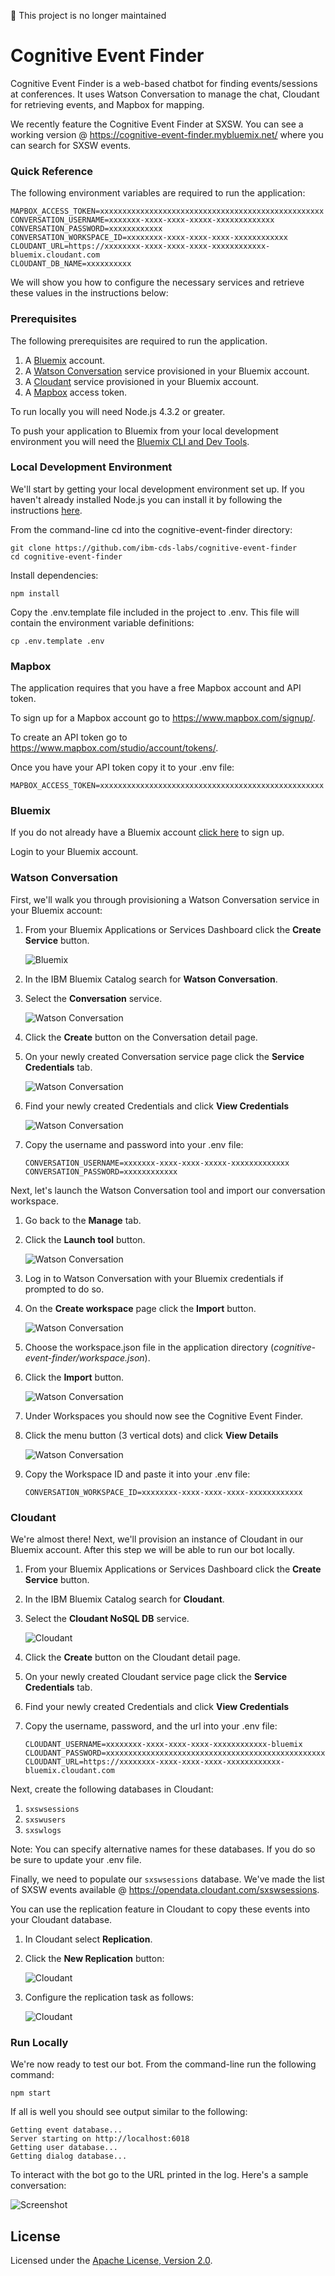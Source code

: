 :no_entry_sign: This project is no longer maintained

# Cognitive Event Finder

Cognitive Event Finder is a web-based chatbot for finding events/sessions at conferences.
It uses Watson Conversation to manage the chat, Cloudant for retrieving events,
and Mapbox for mapping. 

We recently feature the Cognitive Event Finder at SXSW.
You can see a working version @ https://cognitive-event-finder.mybluemix.net/ where you can search for SXSW events.

### Quick Reference

The following environment variables are required to run the application:

```
MAPBOX_ACCESS_TOKEN=xxxxxxxxxxxxxxxxxxxxxxxxxxxxxxxxxxxxxxxxxxxxxxxxxx
CONVERSATION_USERNAME=xxxxxxx-xxxx-xxxx-xxxxx-xxxxxxxxxxxxx
CONVERSATION_PASSWORD=xxxxxxxxxxxx
CONVERSATION_WORKSPACE_ID=xxxxxxxx-xxxx-xxxx-xxxx-xxxxxxxxxxxx
CLOUDANT_URL=https://xxxxxxxx-xxxx-xxxx-xxxx-xxxxxxxxxxxx-bluemix.cloudant.com
CLOUDANT_DB_NAME=xxxxxxxxxx
```

We will show you how to configure the necessary services and retrieve these values in the instructions below:

### Prerequisites

The following prerequisites are required to run the application.

1. A [Bluemix](https://www.ibm.com/cloud-computing/bluemix/) account.
2. A [Watson Conversation](https://www.ibm.com/watson/developercloud/conversation.html) service provisioned in your Bluemix account.
3. A [Cloudant](http://cloudant.com/) service provisioned in your Bluemix account.
4. A [Mapbox](https://www.mapbox.com/) access token.

To run locally you will need Node.js 4.3.2 or greater.

To push your application to Bluemix from your local development environment you will need the [Bluemix CLI and Dev Tools](https://console.ng.bluemix.net/docs/starters/install_cli.html).

### Local Development Environment

We'll start by getting your local development environment set up. If you haven't already installed Node.js
you can install it by following the instructions [here](https://nodejs.org/en/).

From the command-line cd into the cognitive-event-finder directory:

```
git clone https://github.com/ibm-cds-labs/cognitive-event-finder
cd cognitive-event-finder
```
 
Install dependencies:

```
npm install
```

Copy the .env.template file included in the project to .env. This file will contain the environment variable definitions:

```
cp .env.template .env
```

### Mapbox

The application requires that you have a free Mapbox account and API token.

To sign up for a Mapbox account go to https://www.mapbox.com/signup/.
 
To create an API token go to https://www.mapbox.com/studio/account/tokens/.

Once you have your API token copy it to your .env file:

```
MAPBOX_ACCESS_TOKEN=xxxxxxxxxxxxxxxxxxxxxxxxxxxxxxxxxxxxxxxxxxxxxxxxxx
```

### Bluemix

If you do not already have a Bluemix account [click here](https://console.ng.bluemix.net/registration/) to sign up.

Login to your Bluemix account.

### Watson Conversation

First, we'll walk you through provisioning a Watson Conversation service in your Bluemix account:


1. From your Bluemix Applications or Services Dashboard click the **Create Service** button.

    ![Bluemix](screenshots/bluemix1.png?rev=3&raw=true)

2. In the IBM Bluemix Catalog search for **Watson Conversation**.
3. Select the **Conversation** service.

    ![Watson Conversation](screenshots/conversation1.png?rev=1&raw=true)
    
4. Click the **Create** button on the Conversation detail page.
5. On your newly created Conversation service page click the **Service Credentials** tab.

    ![Watson Conversation](screenshots/conversation2.png?rev=1&raw=true)

6. Find your newly created Credentials and click **View Credentials**

    ![Watson Conversation](screenshots/conversation3.png?rev=1&raw=true)

7. Copy the username and password into your .env file:

    ```
    CONVERSATION_USERNAME=xxxxxxx-xxxx-xxxx-xxxxx-xxxxxxxxxxxxx
    CONVERSATION_PASSWORD=xxxxxxxxxxxx
    ```

Next, let's launch the Watson Conversation tool and import our conversation workspace.

1. Go back to the **Manage** tab.
2. Click the **Launch tool** button.

    ![Watson Conversation](screenshots/conversation4.png?rev=1&raw=true)

3. Log in to Watson Conversation with your Bluemix credentials if prompted to do so.
4. On the **Create workspace** page click the **Import** button.

    ![Watson Conversation](screenshots/conversation5.png?rev=1&raw=true)
    
5. Choose the workspace.json file in the application directory (*cognitive-event-finder/workspace.json*).
6. Click the **Import** button.

    ![Watson Conversation](screenshots/conversation6.png?rev=1&raw=true)

7. Under Workspaces you should now see the Cognitive Event Finder.
8. Click the menu button (3 vertical dots) and click **View Details**

    ![Watson Conversation](screenshots/conversation7.png?rev=1&raw=true)
    
9. Copy the Workspace ID and paste it into your .env file:

    ```
    CONVERSATION_WORKSPACE_ID=xxxxxxxx-xxxx-xxxx-xxxx-xxxxxxxxxxxx
    ```

### Cloudant

We're almost there! Next, we'll provision an instance of Cloudant in our Bluemix account. After this step we will be able to run our bot locally.

1. From your Bluemix Applications or Services Dashboard click the **Create Service** button.
2. In the IBM Bluemix Catalog search for **Cloudant**.
3. Select the **Cloudant NoSQL DB** service.

    ![Cloudant](screenshots/cloudant1.png?rev=1&raw=true)

4. Click the **Create** button on the Cloudant detail page.
5. On your newly created Cloudant service page click the **Service Credentials** tab.
6. Find your newly created Credentials and click **View Credentials**
7. Copy the username, password, and the url into your .env file:

    ```
    CLOUDANT_USERNAME=xxxxxxxx-xxxx-xxxx-xxxx-xxxxxxxxxxxx-bluemix
    CLOUDANT_PASSWORD=xxxxxxxxxxxxxxxxxxxxxxxxxxxxxxxxxxxxxxxxxxxxxxxxxxxxxxxxxxxxxxxx
    CLOUDANT_URL=https://xxxxxxxx-xxxx-xxxx-xxxx-xxxxxxxxxxxx-bluemix.cloudant.com
    ```
Next, create the following databases in Cloudant:

1. `sxswsessions`
2. `sxswusers`
3. `sxswlogs`

Note: You can specify alternative names for these databases. If you do so be sure to update your .env file.
  
Finally, we need to populate our `sxswsessions` database. We've made the list of SXSW events available @ https://opendata.cloudant.com/sxswsessions.

You can use the replication feature in Cloudant to copy these events into your Cloudant database.

1. In Cloudant select **Replication**.
2. Click the **New Replication** button:

    ![Cloudant](screenshots/cloudant2.png?rev=2&raw=true)

3. Configure the replication task as follows:

    ![Cloudant](screenshots/cloudant3.png?rev=2&raw=true)

### Run Locally

We're now ready to test our bot. From the command-line run the following command:

```
npm start
```

If all is well you should see output similar to the following:

```
Getting event database...
Server starting on http://localhost:6018
Getting user database...
Getting dialog database...
```

To interact with the bot go to the URL printed in the log. Here's a sample conversation:

![Screenshot](screenshots/app1.png?rev=1&raw=true)

## License

Licensed under the [Apache License, Version 2.0](LICENSE.txt).

